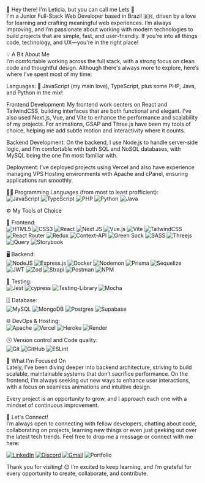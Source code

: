 👋 Hey there! I'm Leticia, but you can call me Lets 🚀\
I'm a Junior Full-Stack Web Developer based in Brazil 🇧🇷, driven by a love for learning and crafting meaningful web experiences. I’m always improving, and I’m passionate about working with modern technologies to build projects that are simple, fast, and user-friendly. If you're into all things code, technology, and UX—you're in the right place!

💡 A Bit About Me\
I’m comfortable working across the full stack, with a strong focus on clean code and thoughtful design. Although there's always more to explore, here’s where I’ve spent most of my time:

Languages:
🎯 JavaScript (my main love), TypeScript, plus some PHP, Java, and Python in the mix!

Frontend Development:
My frontend work centers on React and TailwindCSS, building interfaces that are both functional and elegant. I’ve also used Next.js, Vue, and Vite to enhance the performance and scalability of my projects.
For animations, GSAP and Three.js have been my tools of choice, helping me add subtle motion and interactivity where it counts.

Backend Development:
On the backend, I use Node.js to handle server-side logic, and I’m comfortable with both SQL and NoSQL databases, with MySQL being the one I’m most familiar with.

Deployment:
I’ve deployed projects using Vercel and also have experience managing VPS Hosting environments with Apache and cPanel, ensuring applications run smoothly.

🧑‍💻 Programming Languages (from most to least profficient):\
![JavaScript](https://img.shields.io/badge/javascript-%23323330.svg?style=for-the-badge&logo=javascript&logoColor=%23F7DF1E)
![TypeScript](https://img.shields.io/badge/typescript-%23007ACC.svg?style=for-the-badge&logo=typescript&logoColor=white)
![PHP](https://img.shields.io/badge/php-%23777BB4.svg?style=for-the-badge&logo=php&logoColor=white)
![Python](https://img.shields.io/badge/python-3670A0?style=for-the-badge&logo=python&logoColor=ffdd54)
![Java](https://img.shields.io/badge/java-%23ED8B00.svg?style=for-the-badge&logo=openjdk&logoColor=white)

⚙️ My Tools of Choice

🎨 Frontend:\
![HTML5](https://img.shields.io/badge/html5-%23E34F26.svg?style=for-the-badge&logo=html5&logoColor=white)
![CSS3](https://img.shields.io/badge/css3-%231572B6.svg?style=for-the-badge&logo=css3&logoColor=white)
![React](https://img.shields.io/badge/react-%2320232a.svg?style=for-the-badge&logo=react&logoColor=%2361DAFB)
![Next JS](https://img.shields.io/badge/Next-black?style=for-the-badge&logo=next.js&logoColor=white)
![Vue.js](https://img.shields.io/badge/vuejs-%2335495e.svg?style=for-the-badge&logo=vuedotjs&logoColor=%234FC08D)
![Vite](https://img.shields.io/badge/vite-%23646CFF.svg?style=for-the-badge&logo=vite&logoColor=white)
![TailwindCSS](https://img.shields.io/badge/tailwindcss-%2338B2AC.svg?style=for-the-badge&logo=tailwind-css&logoColor=white)
![React Router](https://img.shields.io/badge/React_Router-CA4245?style=for-the-badge&logo=react-router&logoColor=white)
![Redux](https://img.shields.io/badge/redux-%23593d88.svg?style=for-the-badge&logo=redux&logoColor=white)
![Context-API](https://img.shields.io/badge/Context--Api-000000?style=for-the-badge&logo=react)
![Green Sock](https://img.shields.io/badge/green%20sock-88CE02?style=for-the-badge&logo=greensock&logoColor=white)
![SASS](https://img.shields.io/badge/SASS-hotpink.svg?style=for-the-badge&logo=SASS&logoColor=white)
![Threejs](https://img.shields.io/badge/threejs-black?style=for-the-badge&logo=three.js&logoColor=white)
![jQuery](https://img.shields.io/badge/jquery-%230769AD.svg?style=for-the-badge&logo=jquery&logoColor=white)
![Storybook](https://img.shields.io/badge/-Storybook-FF4785?style=for-the-badge&logo=storybook&logoColor=white)

🖥️ Backend:\
![NodeJS](https://img.shields.io/badge/node.js-6DA55F?style=for-the-badge&logo=node.js&logoColor=white)
![Express.js](https://img.shields.io/badge/express.js-%23404d59.svg?style=for-the-badge&logo=express&logoColor=%2361DAFB)
![Docker](https://img.shields.io/badge/docker-%230db7ed.svg?style=for-the-badge&logo=docker&logoColor=white)
![Nodemon](https://img.shields.io/badge/NODEMON-%23323330.svg?style=for-the-badge&logo=nodemon&logoColor=%BBDEAD)
![Prisma](https://img.shields.io/badge/Prisma-3982CE?style=for-the-badge&logo=Prisma&logoColor=white)
![Sequelize](https://img.shields.io/badge/Sequelize-52B0E7?style=for-the-badge&logo=Sequelize&logoColor=white)
![JWT](https://img.shields.io/badge/JWT-black?style=for-the-badge&logo=JSON%20web%20tokens)
![Zod](https://img.shields.io/badge/zod-%233068b7.svg?style=for-the-badge&logo=zod&logoColor=white)
![Strapi](https://img.shields.io/badge/strapi-%232E7EEA.svg?style=for-the-badge&logo=strapi&logoColor=white)
![Postman](https://img.shields.io/badge/Postman-FF6C37?style=for-the-badge&logo=postman&logoColor=white)
![NPM](https://img.shields.io/badge/NPM-%23CB3837.svg?style=for-the-badge&logo=npm&logoColor=white)

🧪 Testing:\
![Jest](https://img.shields.io/badge/-jest-%23C21325?style=for-the-badge&logo=jest&logoColor=white)
![cypress](https://img.shields.io/badge/-cypress-%23E5E5E5?style=for-the-badge&logo=cypress&logoColor=058a5e)
![Testing-Library](https://img.shields.io/badge/-TestingLibrary-%23E33332?style=for-the-badge&logo=testing-library&logoColor=white)
![Mocha](https://img.shields.io/badge/-mocha-%238D6748?style=for-the-badge&logo=mocha&logoColor=white)

🗄️ Database:\
![MySQL](https://img.shields.io/badge/mysql-4479A1.svg?style=for-the-badge&logo=mysql&logoColor=white)
![MongoDB](https://img.shields.io/badge/MongoDB-%234ea94b.svg?style=for-the-badge&logo=mongodb&logoColor=white)
![Postgres](https://img.shields.io/badge/postgres-%23316192.svg?style=for-the-badge&logo=postgresql&logoColor=white)
![Supabase](https://img.shields.io/badge/Supabase-3ECF8E?style=for-the-badge&logo=supabase&logoColor=white)

🌐 DevOps & Hosting:\
![Apache](https://img.shields.io/badge/apache-%23D42029.svg?style=for-the-badge&logo=apache&logoColor=white)
![Vercel](https://img.shields.io/badge/vercel-%23000000.svg?style=for-the-badge&logo=vercel&logoColor=white)
![Heroku](https://img.shields.io/badge/heroku-%23430098.svg?style=for-the-badge&logo=heroku&logoColor=white)
![Render](https://img.shields.io/badge/Render-%46E3B7.svg?style=for-the-badge&logo=render&logoColor=white)

🕓 Version control and Code quality:\
![Git](https://img.shields.io/badge/git-%23F05033.svg?style=for-the-badge&logo=git&logoColor=white)
![GitHub](https://img.shields.io/badge/github-%23121011.svg?style=for-the-badge&logo=github&logoColor=white)
![ESLint](https://img.shields.io/badge/ESLint-4B3263?style=for-the-badge&logo=eslint&logoColor=white)

🌱 What I'm Focused On\
Lately, I’ve been diving deeper into backend architecture, striving to build scalable, maintainable systems that don’t sacrifice performance. On the frontend, I’m always seeking out new ways to enhance user interactions, with a focus on seamless animations and intuitive design.

Every project is an opportunity to grow, and I approach each one with a mindset of continuous improvement.

🤝 Let's Connect!\
I’m always open to connecting with fellow developers, chatting about code, collaborating on projects, learning new things or even just geeking out over the latest tech trends. Feel free to drop me a message or connect with me here:

[![LinkedIn](https://img.shields.io/badge/linkedin-%230077B5.svg?style=for-the-badge&logo=linkedin&logoColor=white)](https://linkedin.com/in/letsandrade)
[![Discord](https://img.shields.io/badge/Discord-%235865F2.svg?style=for-the-badge&logo=discord&logoColor=white)](discordapp.com/users/letsandrade)
[![Gmail](https://img.shields.io/badge/Gmail-D14836?style=for-the-badge&logo=gmail&logoColor=white)](mailto:leticia933@gmail.com)
![Portfolio](https://img.shields.io/badge/Portfolio-%23000000.svg?style=for-the-badge&logo=firefox&logoColor=#42f5f2)

Thank you for visiting! 😊 I’m excited to keep learning, and I’m grateful for every opportunity to create, collaborate, and contribute.
